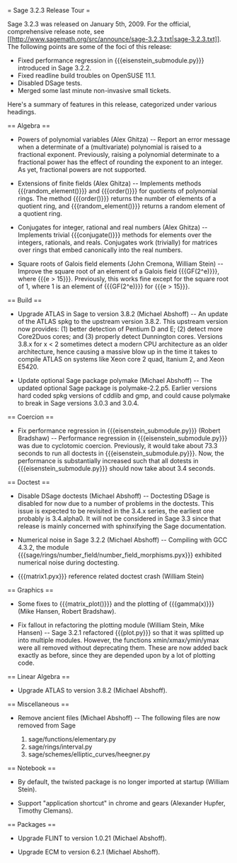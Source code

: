 = Sage 3.2.3 Release Tour =

Sage 3.2.3 was released on January 5th, 2009. For the official, comprehensive release note, see [[http://www.sagemath.org/src/announce/sage-3.2.3.txt|sage-3.2.3.txt]]. The following points are some of the foci of this release: 

 * Fixed performance regression in {{{eisenstein_submodule.py}}} introduced in Sage 3.2.2.
 * Fixed readline build troubles on OpenSUSE 11.1.
 * Disabled DSage tests.
 * Merged some last minute non-invasive small tickets.

Here's a summary of features in this release, categorized under various headings.

== Algebra ==

 * Powers of polynomial variables (Alex Ghitza) -- Report an error message when a determinate of a (multivariate) polynomial is raised to a fractional exponent. Previously, raising a polynomial determinate to a fractional power has the effect of rounding the exponent to an integer. As yet, fractional powers are not supported.

 * Extensions of finite fields (Alex Ghitza) -- Implements methods {{{random_element()}}} and {{{order()}}} for quotients of polynomial rings. The method {{{order()}}} returns the number of elements of a quotient ring, and {{{random_element()}}} returns a random element of a quotient ring.

 * Conjugates for integer, rational and real numbers (Alex Ghitza) -- Implements trivial {{{conjugate()}}} methods for elements over the integers, rationals, and reals. Conjugates work (trivially) for matrices over rings that embed canonically into the real numbers.

 * Square roots of Galois field elements (John Cremona, William Stein) -- Improve the square root of an element of a Galois field {{{GF(2^e)}}}, where {{{e > 15}}}. Previously, this works fine except for the square root of 1, where 1 is an element of {{{GF(2^e)}}} for {{{e > 15}}}.

== Build ==

 * Upgrade ATLAS in Sage to version 3.8.2 (Michael Abshoff) -- An update of the ATLAS spkg to the upstream version 3.8.2. This upstream version now provides: (1) better detection of Pentium D and E; (2) detect more Core2Duos cores; and (3) properly detect Dunnington cores. Versions 3.8.x for x < 2 sometimes detect a modern CPU architecture as an older architecture, hence causing a massive blow up in the time it takes to compile ATLAS on systems like Xeon core 2 quad, Itanium 2, and Xeon E5420.

 * Update optional Sage package polymake (Michael Abshoff) -- The updated optional Sage package is polymake-2.2.p5. Earlier versions hard coded spkg versions of cddlib and gmp, and could cause polymake to break in Sage versions 3.0.3 and 3.0.4.

== Coercion ==

 * Fix performance regression in {{{eisenstein_submodule.py}}} (Robert Bradshaw) -- Performance regression in {{{eisenstein_submodule.py}}} was due to cyclotomic coercion. Previously, it would take about 73.3 seconds to run all doctests in {{{eisenstein_submodule.py}}}. Now, the performance is substantially increased such that all dotests in {{{eisenstein_submodule.py}}} should now take about 3.4 seconds.

== Doctest ==

 * Disable DSage doctests (Michael Abshoff) -- Doctesting DSage is disabled for now due to a number of problems in the doctests. This issue is expected to be revisited in the 3.4.x series, the earliest one probably is 3.4.alpha0. It will not be considered in Sage 3.3 since that release is mainly concerned with sphinxifying the Sage documentation.

 * Numerical noise in Sage 3.2.2 (Michael Abshoff) -- Compiling with GCC 4.3.2, the module {{{sage/rings/number_field/number_field_morphisms.pyx}}} exhibited numerical noise during doctesting.

 * {{{matrix1.pyx}}} reference related doctest crash (William Stein)

== Graphics ==

 * Some fixes to {{{matrix_plot()}}} and the plotting of {{{gamma(x)}}} (Mike Hansen, Robert Bradshaw).

 * Fix fallout in refactoring the plotting module (William Stein, Mike Hansen) -- Sage 3.2.1 refactored {{{plot.py}}} so that it was splitted up into multiple modules. However, the functions xmin/xmax/ymin/ymax were all removed without deprecating them. These are now added back exactly as before, since they are depended upon by a lot of plotting code.

== Linear Algebra ==

 * Upgrade ATLAS to version 3.8.2 (Michael Abshoff).

== Miscellaneous ==

 * Remove ancient files (Michael Abshoff) -- The following files are now removed from Sage

    1. sage/functions/elementary.py 
    1. sage/rings/interval.py
    1. sage/schemes/elliptic_curves/heegner.py

== Notebook ==

 * By default, the twisted package is no longer imported at startup (William Stein).

 * Support "application shortcut" in chrome and gears (Alexander Hupfer, Timothy Clemans).

== Packages ==

 * Upgrade FLINT to version 1.0.21 (Michael Abshoff).

 * Upgrade ECM to version 6.2.1 (Michael Abshoff).
